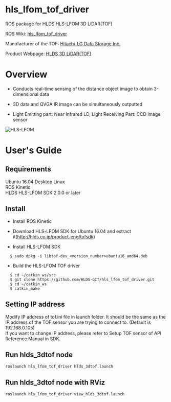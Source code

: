 # hls_lfom_tof_driver

ROS package for HLDS HLS-LFOM 3D LiDAR(TOF)

ROS Wiki: [hls_lfom_tof_driver](http://wiki.ros.org/hls_lfom_tof_driver)

Manufacturer of the TOF: [Hitachi-LG Data Storage,Inc.](http://hlds.co.kr/v2/e_index.html)

Product Webpage: [HLDS 3D LiDAR(TOF)](http://hlds.co.jp/product-eng)

# Overview

* Conducts real-time sensing of the distance object image to obtain 3-dimensional data  

* 3D data and QVGA IR image can be simultaneously outputted  

* Light Emitting part: Near Infrared LD, Light Receiving Part: CCD image sensor  

![HLS-LFOM](http://i1.wp.com/hlds.co.jp/product-eng/wp-content/uploads/2016/11/hlds_top02.png?w=500)


# User's Guide

## Requirements
Ubuntu 16.04 Desktop Linux  
ROS Kinetic  
HLDS HLS-LFOM SDK 2.0.0 or later 

## Install
* Install ROS Kinetic  

* Download HLS-LFOM SDK for Ubuntu 16.04 and extract it(http://hlds.co.jp/product-eng/tofsdk)  

* Install HLS-LFOM SDK  
```
  $ sudo dpkg -i libtof-dev_<version_number>ubuntu16_amd64.deb  
```

* Build the HLS-LFOM TOF driver  
```
  $ cd ~/catkin_ws/src  
  $ git clone https://github.com/HLDS-GIT/hls_lfom_tof_driver.git  
  $ cd ~/catkin_ws  
  $ catkin_make  
```

## Setting IP address
Modify IP address of tof.ini file in launch folder. It should be the same as the IP address of the TOF sensor you are trying to connect to. (Default is 192.168.0.105)  
If you want to change IP address, please refer to Setup TOF sensor of API Reference Manual in SDK.  


## Run hlds_3dtof node
```
roslaunch hls_lfom_tof_driver hlds_3dtof.launch
```

## Run hlds_3dtof node with RViz
```
roslaunch hls_lfom_tof_driver view_hlds_3dtof.launch
```

